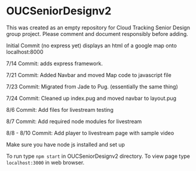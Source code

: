 # OUCSeniorDesignv2
This was created as an empty repository for Cloud Tracking Senior Design group project.  Please comment and document responsibly before adding.

Initial Commit (no express yet) displays an html of a google map onto localhost:8000

7/14 Commit: adds express framework.

7/21 Commit: Added Navbar and moved Map code to javascript file

7/23 Commit: Migrated from Jade to Pug. (essentially the same thing)

7/24 Commit: Cleaned up index.pug and moved navbar to layout.pug

8/6 Commit: Add files for livestream testing

8/7 Commit: Add required node modules for livestream

8/8 - 8/10 Commit: Add player to livestream page with sample video

Make sure you have node js installed and set up

To run type `npm start` in OUCSeniorDesignv2 directory. To view page type `localhost:3000` in web browser.
